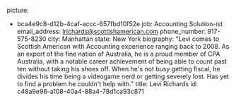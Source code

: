 picture:
  - bca4e9c8-d12b-4caf-accc-657fbd10f52e
job: Accounting Solution-ist
email_address: lrichards@scottishamerican.com
phone_number: 917-575-8230
city: Manhattan
state: New York
biography: "Levi comes to Scottish American with Accounting experience ranging back to 2008. As an export of the fine nation of Australia, he is a proud member of CPA Australia, with a notable career achievement of being able to count past ten without taking his shoes off. When he's not busy getting fiscal, he divides his time being a videogame nerd or getting severely lost. Has yet to find a problem he couldn't help with."
title: Levi Richards
id: c48a9e96-a108-40a4-88a4-78d1ca93c871
